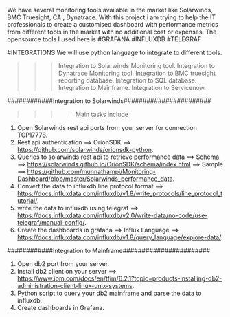 We have several monitoring tools available in the market like Solarwinds, BMC Truesight, CA , Dynatrace.
With this project i am trying to help the IT professionals to create a customised dashboard with performance metrics from different tools in the market with no additional cost or expenses.
The opensource tools I  used here is 
#GRAFANA
#INFLUXDB
#TELEGRAF

#INTEGRATIONS
We will use python language to integrate to different tools. 

>>> Integration to Solarwinds Monitoring tool.
>>> Integration to Dynatrace Monitoring tool.
>>> Integration to BMC truesight reporting database.
>>> Integration to SQL database.
>>> Integration to Mainframe.
>>> Integration to Servicenow.


############Integration to Solarwinds#######################
>>>> Main tasks include
1. Open Solarwinds rest api ports from your server for connection TCP17778.
2. Rest api authentication ==> OrionSDK ==> https://github.com/solarwinds/orionsdk-python.
3. Queries to solarwinds rest api to retrieve performance data ==> Schema ==> https://solarwinds.github.io/OrionSDK/schema/index.html ==> Sample ==> https://github.com/munnathampi/Monitoring-Dashboard/blob/master/Solarwinds_performance_data.
4. Convert the data to influxdb line protocol format ==> https://docs.influxdata.com/influxdb/v1.8/write_protocols/line_protocol_tutorial/.
5. write the data to influxdb using telegraf ==> https://docs.influxdata.com/influxdb/v2.0/write-data/no-code/use-telegraf/manual-config/.
6. Create the dashboards in grafana ==> Influx Language ==> https://docs.influxdata.com/influxdb/v1.8/query_language/explore-data/.

############Integration to Mainframe#######################
1. Open db2 port from your server.
2. Install db2 client on your server ==> https://www.ibm.com/docs/en/tfim/6.2.1?topic=products-installing-db2-administration-client-linux-unix-systems.
3. Python script to query your db2 mainframe and parse the data to influxdb.
4. Create dashboards in Grafana.
